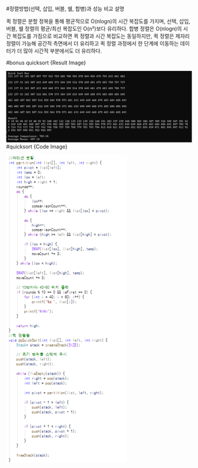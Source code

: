 #정렬방법(선택, 삽입, 버블, 쉘, 합병)과 성능 비교 설명

퀵 정렬은 분할 정복을 통해 평균적으로 O(nlogn)의 시간 복잡도를 가지며, 선택, 삽입, 버블, 쉘 정렬의 평균/최선 복잡도인 O(n²)보다 유리하다. 
합병 정렬은 O(nlogn)의 시간 복잡도를 가짐으로 비교하면 퀵 정렬과 시간 복잡도는 동일하지만, 퀵 정렬은 제자리 정렬이 가능해 공간적 측면에서 더 유리하고 퀵 정렬 과정에서 한 단계에 이동하는 데이터가 더 많아 시간적 부분에서도 더 유리하다.

#bonus quicksort {Result Image}

![.](./14-quicksort.png)
#quicksort {Code Image}

![.](./14-code.png)
